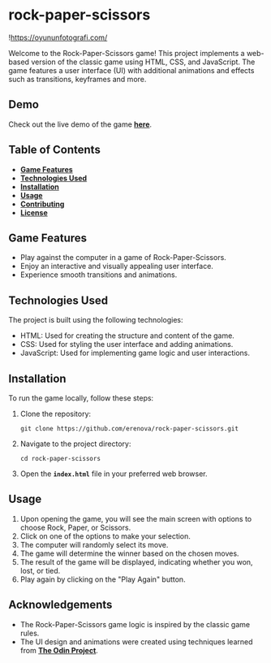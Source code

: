 # rock-paper-scissors

!https://oyununfotografi.com/

Welcome to the Rock-Paper-Scissors game! This project implements a web-based version of the classic game using HTML, CSS, and JavaScript. The game features a user interface (UI) with additional animations and effects such as transitions, keyframes and more.

## **Demo**

Check out the live demo of the game **[here](https://erenova.github.io/rock-paper-scissors/)**.

## **Table of Contents**

- **[Game Features](https://chat.openai.com/?model=text-davinci-002-render-sha#game-features)**
- **[Technologies Used](https://chat.openai.com/?model=text-davinci-002-render-sha#technologies-used)**
- **[Installation](https://chat.openai.com/?model=text-davinci-002-render-sha#installation)**
- **[Usage](https://chat.openai.com/?model=text-davinci-002-render-sha#usage)**
- **[Contributing](https://chat.openai.com/?model=text-davinci-002-render-sha#contributing)**
- **[License](https://chat.openai.com/?model=text-davinci-002-render-sha#license)**

## **Game Features**

- Play against the computer in a game of Rock-Paper-Scissors.
- Enjoy an interactive and visually appealing user interface.
- Experience smooth transitions and animations.

## **Technologies Used**

The project is built using the following technologies:

- HTML: Used for creating the structure and content of the game.
- CSS: Used for styling the user interface and adding animations.
- JavaScript: Used for implementing game logic and user interactions.

## **Installation**

To run the game locally, follow these steps:

1. Clone the repository:

   ```
   git clone https://github.com/erenova/rock-paper-scissors.git

   ```

2. Navigate to the project directory:

   ```
   cd rock-paper-scissors

   ```

3. Open the **`index.html`** file in your preferred web browser.

## **Usage**

1. Upon opening the game, you will see the main screen with options to choose Rock, Paper, or Scissors.
2. Click on one of the options to make your selection.
3. The computer will randomly select its move.
4. The game will determine the winner based on the chosen moves.
5. The result of the game will be displayed, indicating whether you won, lost, or tied.
6. Play again by clicking on the "Play Again" button.

## **Acknowledgements**

- The Rock-Paper-Scissors game logic is inspired by the classic game rules.
- The UI design and animations were created using techniques learned from **[The Odin Project](https://www.theodinproject.com/)**.
